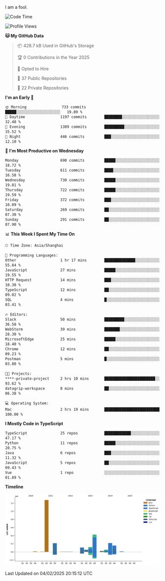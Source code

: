 I am a fool.

<!--START_SECTION:waka-->
![Code Time](http://img.shields.io/badge/Code%20Time-2%2C497%20hrs%2054%20mins-blue)

![Profile Views](http://img.shields.io/badge/Profile%20Views-1-blue)

**🐱 My GitHub Data** 

> 📦 428.7 kB Used in GitHub's Storage 
 > 
> 🏆 0 Contributions in the Year 2025
 > 
> 💼 Opted to Hire
 > 
> 📜 37 Public Repositories 
 > 
> 🔑 22 Private Repositories 
 > 
**I'm an Early 🐤** 

```text
🌞 Morning                733 commits         █████░░░░░░░░░░░░░░░░░░░░   19.89 % 
🌆 Daytime                1197 commits        ████████░░░░░░░░░░░░░░░░░   32.48 % 
🌃 Evening                1309 commits        █████████░░░░░░░░░░░░░░░░   35.52 % 
🌙 Night                  446 commits         ███░░░░░░░░░░░░░░░░░░░░░░   12.10 % 
```
📅 **I'm Most Productive on Wednesday** 

```text
Monday                   690 commits         █████░░░░░░░░░░░░░░░░░░░░   18.72 % 
Tuesday                  611 commits         ████░░░░░░░░░░░░░░░░░░░░░   16.58 % 
Wednesday                730 commits         █████░░░░░░░░░░░░░░░░░░░░   19.81 % 
Thursday                 722 commits         █████░░░░░░░░░░░░░░░░░░░░   19.59 % 
Friday                   372 commits         ███░░░░░░░░░░░░░░░░░░░░░░   10.09 % 
Saturday                 269 commits         ██░░░░░░░░░░░░░░░░░░░░░░░   07.30 % 
Sunday                   291 commits         ██░░░░░░░░░░░░░░░░░░░░░░░   07.90 % 
```


📊 **This Week I Spent My Time On** 

```text
🕑︎ Time Zone: Asia/Shanghai

💬 Programming Languages: 
Other                    1 hr 17 mins        ██████████████░░░░░░░░░░░   55.84 % 
JavaScript               27 mins             █████░░░░░░░░░░░░░░░░░░░░   19.55 % 
HTTP Request             14 mins             ███░░░░░░░░░░░░░░░░░░░░░░   10.30 % 
TypeScript               12 mins             ██░░░░░░░░░░░░░░░░░░░░░░░   09.02 % 
SQL                      4 mins              █░░░░░░░░░░░░░░░░░░░░░░░░   03.41 % 

🔥 Editors: 
Slack                    50 mins             █████████░░░░░░░░░░░░░░░░   36.58 % 
WebStorm                 39 mins             ███████░░░░░░░░░░░░░░░░░░   28.30 % 
MicrosoftEdge            25 mins             █████░░░░░░░░░░░░░░░░░░░░   18.40 % 
Chrome                   12 mins             ██░░░░░░░░░░░░░░░░░░░░░░░   09.23 % 
Postman                  5 mins              █░░░░░░░░░░░░░░░░░░░░░░░░   03.80 % 

🐱‍💻 Projects: 
****-private-project     2 hrs 10 mins       ███████████████████████░░   93.62 % 
datagrip-workspace       8 mins              ██░░░░░░░░░░░░░░░░░░░░░░░   06.38 % 

💻 Operating System: 
Mac                      2 hrs 19 mins       █████████████████████████   100.00 % 
```

**I Mostly Code in TypeScript** 

```text
TypeScript               25 repos            ████████████░░░░░░░░░░░░░   47.17 % 
Python                   11 repos            █████░░░░░░░░░░░░░░░░░░░░   20.75 % 
Java                     6 repos             ███░░░░░░░░░░░░░░░░░░░░░░   11.32 % 
JavaScript               5 repos             ██░░░░░░░░░░░░░░░░░░░░░░░   09.43 % 
Vue                      1 repo              ░░░░░░░░░░░░░░░░░░░░░░░░░   01.89 % 
```



**Timeline**

![Lines of Code chart](https://raw.githubusercontent.com/VeejaLiu/VeejaLiu/master/assets/bar_graph.png)


 Last Updated on 04/02/2025 20:15:12 UTC
<!--END_SECTION:waka-->
